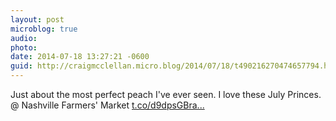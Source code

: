 ```yaml
---
layout: post
microblog: true
audio: 
photo: 
date: 2014-07-18 13:27:21 -0600
guid: http://craigmcclellan.micro.blog/2014/07/18/t490216270474657794.html
---
```

Just about the most perfect peach I've ever seen. I love these July Princes. @ Nashville Farmers' Market [t.co/d9dpsGBra...](http://t.co/d9dpsGBraV)
